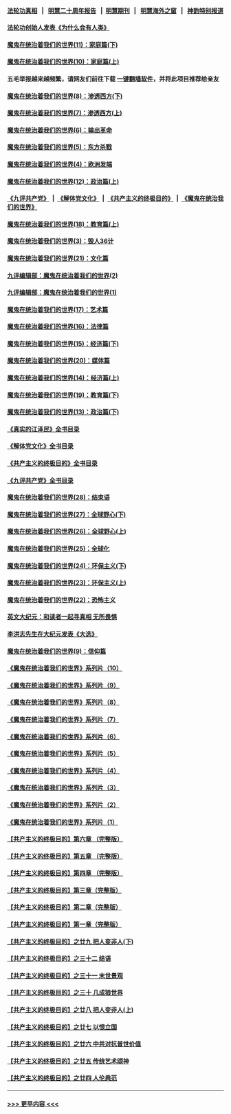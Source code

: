 #### [法轮功真相](https://github.com/gfw-breaker/truth/blob/master/README.md?t=0) &nbsp;&nbsp;|&nbsp;&nbsp; [明慧二十周年报告](https://github.com/gfw-breaker/mh-reports/blob/master/README.md?t=0) &nbsp;&nbsp;|&nbsp;&nbsp;[明慧期刊](https://github.com/gfw-breaker/mh-qikan) &nbsp;&nbsp;|&nbsp;&nbsp; [明慧海外之窗](https://github.com/gfw-breaker/mh-news/blob/master/README.md?t=0) &nbsp;&nbsp;|&nbsp;&nbsp; [神韵特别报道](https://github.com/gfw-breaker/mh-news/blob/master/shenyun.md?t=0)
#### [法轮功创始人发表《为什么会有人类》](../pages/nsc422/n13912117.md?t=04081543) 
#### [魔鬼在统治着我们的世界(11)：家庭篇(下)](../pages/nsc422/n10440961.md?t=04081543) 
#### [魔鬼在统治着我们的世界(10)：家庭篇(上)](../pages/nsc422/n10435448.md?t=04081543) 
#### 五毛举报越来越频繁，请网友们前往下载 [一键翻墙软件](https://github.com/gfw-breaker/ssr-accounts)，并将此项目推荐给亲友
#### [魔鬼在统治着我们的世界(8)：渗透西方(下)](../pages/nsc422/n10429603.md?t=04081543) 
#### [魔鬼在统治着我们的世界(7)：渗透西方(上)](../pages/nsc422/n10426013.md?t=04081543) 
#### [魔鬼在统治着我们的世界(6)：输出革命](../pages/nsc422/n10421536.md?t=04081543) 
#### [魔鬼在统治着我们的世界(5)：东方杀戮](../pages/nsc422/n10417707.md?t=04081543) 
#### [魔鬼在统治着我们的世界(4)：欧洲发端](../pages/nsc422/n10414890.md?t=04081543) 
#### [魔鬼在统治着我们的世界(12)：政治篇(上)](../pages/nsc422/n10444576.md?t=04081543) 
#### [《九评共产党》](https://github.com/begood0513/9ping.md/blob/master/README.md) &nbsp;|&nbsp; [《解体党文化》](../../../../jtdwh.md/blob/master/README.md)  &nbsp;|&nbsp; [《共产主义的终极目的》](../../../../gczydzjmd.md/blob/master/README.md) &nbsp;|&nbsp; [《魔鬼在统治我们的世界》](../../../../mgztzwmdsj.md/blob/master/README.md) 
#### [魔鬼在统治着我们的世界(18)：教育篇(上)](../pages/nsc422/n10526970.md?t=04081543) 
#### [魔鬼在统治着我们的世界(3)：毁人36计](../pages/nsc422/n10411583.md?t=04081543) 
#### [魔鬼在统治着我们的世界(21)：文化篇](../pages/nsc422/n10597706.md?t=04081543) 
#### [九评编辑部：魔鬼在统治着我们的世界(2)](../pages/nsc422/n10410036.md?t=04081543) 
#### [九评编辑部：魔鬼在统治着我们的世界(1)](../pages/nsc422/n10406825.md?t=04081543) 
#### [魔鬼在统治着我们的世界(17)：艺术篇](../pages/nsc422/n10499093.md?t=04081543) 
#### [魔鬼在统治着我们的世界(16)：法律篇](../pages/nsc422/n10485969.md?t=04081543) 
#### [魔鬼在统治着我们的世界(15)：经济篇(下)](../pages/nsc422/n10469975.md?t=04081543) 
#### [魔鬼在统治着我们的世界(20)：媒体篇](../pages/nsc422/n10586579.md?t=04081543) 
#### [魔鬼在统治着我们的世界(14)：经济篇(上)](../pages/nsc422/n10457370.md?t=04081543) 
#### [魔鬼在统治着我们的世界(19)：教育篇(下)](../pages/nsc422/n10564808.md?t=04081543) 
#### [魔鬼在统治着我们的世界(13)：政治篇(下)](../pages/nsc422/n10448270.md?t=04081543) 
#### [《真实的江泽民》全书目录](../pages/nsc422/n13721399.md?t=04081543) 
#### [《解体党文化》全书目录](../pages/nsc422/n13721157.md?t=04081543) 
#### [《共产主义的终极目的》全书目录](../pages/nsc422/n13721048.md?t=04081543) 
#### [《九评共产党》全书目录](../pages/nsc422/n13708085.md?t=04081543) 
#### [魔鬼在统治着我们的世界(28)：结束语](../pages/nsc422/n10936246.md?t=04081543) 
#### [魔鬼在统治着我们的世界(27)：全球野心(下)](../pages/nsc422/n10928319.md?t=04081543) 
#### [魔鬼在统治着我们的世界(26)：全球野心(上)](../pages/nsc422/n10900318.md?t=04081543) 
#### [魔鬼在统治着我们的世界(25)：全球化](../pages/nsc422/n10788205.md?t=04081543) 
#### [魔鬼在统治着我们的世界(24)：环保主义(下)](../pages/nsc422/n10695307.md?t=04081543) 
#### [魔鬼在统治着我们的世界(23)：环保主义(上)](../pages/nsc422/n10688613.md?t=04081543) 
#### [魔鬼在统治着我们的世界(22)：恐怖主义](../pages/nsc422/n10614727.md?t=04081543) 
#### [英文大纪元：和读者一起寻真相 无所畏惧](../pages/nsc422/n12542027.md?t=04081543) 
#### [李洪志先生在大纪元发表《大选》](../pages/nsc422/n12534746.md?t=04081543) 
#### [魔鬼在统治着我们的世界(9)：信仰篇](../pages/nsc422/n10432159.md?t=04081543) 
#### [《魔鬼在统治着我们的世界》系列片（10）](../pages/nsc422/n12292670.md?t=04081543) 
#### [《魔鬼在统治着我们的世界》系列片（9）](../pages/nsc422/n12290859.md?t=04081543) 
#### [《魔鬼在统治着我们的世界》系列片（8）](../pages/nsc422/n12287445.md?t=04081543) 
#### [《魔鬼在统治着我们的世界》系列片（7）](../pages/nsc422/n12283425.md?t=04081543) 
#### [《魔鬼在统治着我们的世界》系列片（6）](../pages/nsc422/n12282314.md?t=04081543) 
#### [《魔鬼在统治着我们的世界》系列片（5）](../pages/nsc422/n12281419.md?t=04081543) 
#### [《魔鬼在统治着我们的世界》系列片（4）](../pages/nsc422/n12274024.md?t=04081543) 
#### [《魔鬼在统治着我们的世界》系列片（3）](../pages/nsc422/n12271322.md?t=04081543) 
#### [《魔鬼在统治着我们的世界》系列片（2）](../pages/nsc422/n12269049.md?t=04081543) 
#### [《魔鬼在统治着我们的世界》系列片（1）](../pages/nsc422/n12267575.md?t=04081543) 
#### [【共产主义的终极目的】第六章 （完整版）](../pages/nsc422/n11428913.md?t=04081543) 
#### [【共产主义的终极目的】第五章 （完整版）](../pages/nsc422/n11428912.md?t=04081543) 
#### [【共产主义的终极目的】第四章 （完整版）](../pages/nsc422/n11428907.md?t=04081543) 
#### [【共产主义的终极目的】第三章（完整版）](../pages/nsc422/n11428848.md?t=04081543) 
#### [【共产主义的终极目的】第二章（完整版）](../pages/nsc422/n11428831.md?t=04081543) 
#### [【共产主义的终极目的】第一章（完整版）](../pages/nsc422/n11417651.md?t=04081543) 
#### [【共产主义的终极目的】之廿九 把人变非人(下)](../pages/nsc422/n11344140.md?t=04081543) 
#### [【共产主义的终极目的】之三十二 结语](../pages/nsc422/n11360535.md?t=04081543) 
#### [【共产主义的终极目的】之三十一 末世景观](../pages/nsc422/n11351129.md?t=04081543) 
#### [【共产主义的终极目的】之三十 几成狼世界](../pages/nsc422/n11348280.md?t=04081543) 
#### [【共产主义的终极目的】之廿八 把人变非人(上)](../pages/nsc422/n11340492.md?t=04081543) 
#### [【共产主义的终极目的】之廿七 以恨立国](../pages/nsc422/n11336944.md?t=04081543) 
#### [【共产主义的终极目的】之廿六 中共对抗普世价值](../pages/nsc422/n11324785.md?t=04081543) 
#### [【共产主义的终极目的】之廿五 传统艺术颂神](../pages/nsc422/n11296396.md?t=04081543) 
#### [【共产主义的终极目的】之廿四 人伦典范](../pages/nsc422/n11296397.md?t=04081543) 

----
#### [ >>> 更早内容 <<< ](../indexes/nsc422-earlier.md)
